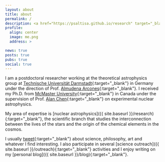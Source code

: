 ```yaml
---
layout: about
title: about
permalink: /
description: <a href="https://psaltisa.github.io/research" target="_blank">Nuclear astrophysicist</a> and <a href="https://psaltisa.github.io/outreach" target="_blank">science communicator</a>
profile:
  align: center
  image: me.png
  address: >

news: true
posts: true
pubs: true
social: true
---
```


<!--
Postdoctoral Researcher at <a href="https://theorie.ikp.physik.tu-darmstadt.de/astro/home.php" target="_blank">TU Darmstadt</a>
-->

I am a postdoctoral researcher working at the theoretical astrophysics group at
[Technische Universität Darmstadt](https://theorie.ikp.physik.tu-darmstadt.de/astro/home.php){:target="\_blank"}
in Germany under the direction of Prof. [Almudena Arcones](https://theorie.ikp.physik.tu-darmstadt.de/astro/people/people_arcones.php){:target="\_blank"}.
I received my Ph.D. from [McMaster University](http://www.physics.mcmaster.ca/){:target="\_blank"} in Canada under the
supervision of Prof. [Alan Chen](http://www.physics.mcmaster.ca/~chenal/nuc_astro_struc/personal/){:target="\_blank"} on experimental nuclear astrophysics.

My area of expertise is [nuclear astrophysics]({{ site.baseurl }}/research){:target="\_blank"}, the scientific branch that studies
the interconnection between the lives of the stars and the origin of the chemical elements in the cosmos.

I usually [tweet](https://twitter.com/psaltistha){:target="\_blank"} about science, philosophy, art and whatever I find interesting.
I also participate in several [science outreach]({{ site.baseurl }}/outreach){:target="\_blank"} activities and I enjoy writing on my [personal blog]({{ site.baseurl }}/blog){:target="\_blank"}.
